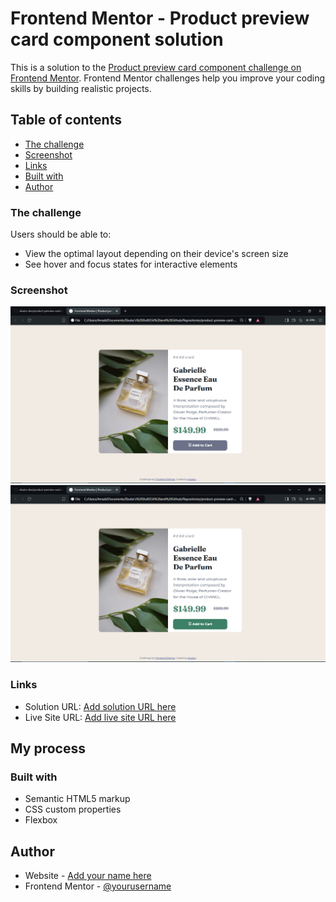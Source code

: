 # Frontend Mentor - Product preview card component solution

This is a solution to the [Product preview card component challenge on Frontend Mentor](https://www.frontendmentor.io/challenges/product-preview-card-component-GO7UmttRfa). Frontend Mentor challenges help you improve your coding skills by building realistic projects. 

## Table of contents

  - [The challenge](#the-challenge)
  - [Screenshot](#screenshot)
  - [Links](#links)
  - [Built with](#built-with)
  - [Author](#author)

### The challenge

Users should be able to:

- View the optimal layout depending on their device's screen size
- See hover and focus states for interactive elements

### Screenshot

![Active state](./Screenshot1.png)
![Desktop layout](./Screenshot2.png)

### Links

- Solution URL: [Add solution URL here](https://github.com/ebubz-dev/product-preview-card-component)
- Live Site URL: [Add live site URL here](https://ebubz-dev.github.io/product-preview-card-component/)

## My process

### Built with

- Semantic HTML5 markup
- CSS custom properties
- Flexbox

## Author

- Website - [Add your name here](https://ebubz-dev.github.io)
- Frontend Mentor - [@yourusername](https://www.frontendmentor.io/profile/ebubz-dev)
